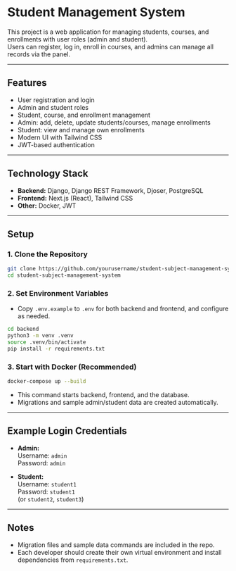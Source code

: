 # Student Management System

This project is a web application for managing students, courses, and enrollments with user roles (admin and student).  
Users can register, log in, enroll in courses, and admins can manage all records via the panel.

---

## Features

- User registration and login
- Admin and student roles
- Student, course, and enrollment management
- Admin: add, delete, update students/courses, manage enrollments
- Student: view and manage own enrollments
- Modern UI with Tailwind CSS
- JWT-based authentication

---

## Technology Stack

- **Backend:** Django, Django REST Framework, Djoser, PostgreSQL
- **Frontend:** Next.js (React), Tailwind CSS
- **Other:** Docker, JWT

---

## Setup

### 1. Clone the Repository

```bash
git clone https://github.com/yourusername/student-subject-management-system.git
cd student-subject-management-system
```

### 2. Set Environment Variables

- Copy `.env.example` to `.env` for both backend and frontend, and configure as needed.
  
```bash
cd backend
python3 -m venv .venv
source .venv/bin/activate
pip install -r requirements.txt
```

### 3. Start with Docker (Recommended)

```bash
docker-compose up --build
```

- This command starts backend, frontend, and the database.
- Migrations and sample admin/student data are created automatically.

---

## Example Login Credentials

- **Admin:**  
  Username: `admin`  
  Password: `admin`

- **Student:**  
  Username: `student1`  
  Password: `student1`  
  (or `student2`, `student3`)

---

## Notes

- Migration files and sample data commands are included in the repo.
- Each developer should create their own virtual environment and install dependencies from `requirements.txt`.


